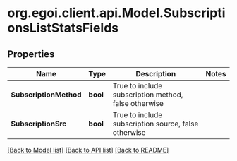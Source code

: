 
# org.egoi.client.api.Model.SubscriptionsListStatsFields

## Properties

Name | Type | Description | Notes
------------ | ------------- | ------------- | -------------
**SubscriptionMethod** | **bool** | True to include subscription method, false otherwise | 
**SubscriptionSrc** | **bool** | True to include subscription source, false otherwise | 

[[Back to Model list]](../README.md#documentation-for-models)
[[Back to API list]](../README.md#documentation-for-api-endpoints)
[[Back to README]](../README.md)

